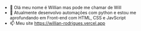 - 👋 Olá meu nome é Willian mas pode me chamar de Will
- 🌱 Atualmente desenvolvo automações com python e estou me aprofundando em Front-end com HTML, CSS e JavScript
- 📫 Meu site https://willian-rodrigues.vercel.app

<!---
WilRocha97/WilRocha97 is a ✨ special ✨ repository because its `README.md` (this file) appears on your GitHub profile.
You can click the Preview link to take a look at your changes.
--->
